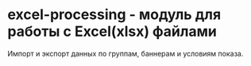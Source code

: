 # excel-processing - модуль для работы с Excel(xlsx) файлами

Импорт и экспорт данных по группам, баннерам и условиям показа.

